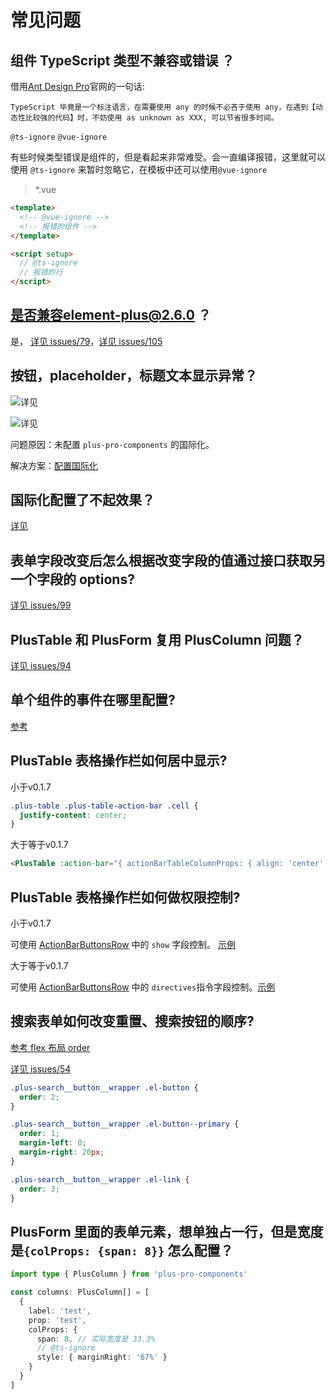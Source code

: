 # 常见问题

## 组件 TypeScript 类型不兼容或错误 ？

借用[Ant Design Pro](https://pro.ant.design/zh-CN/docs/type-script/#ts-ignore)官网的一句话:

`TypeScript 毕竟是一个标注语言，在需要使用 any 的时候不必吝于使用 any，在遇到【动态性比较强的代码】时，不妨使用 as unknown as XXX, 可以节省很多时间。`

`@ts-ignore` `@vue-ignore`

有些时候类型错误是组件的，但是看起来非常难受。会一直编译报错，这里就可以使用 `@ts-ignore` 来暂时忽略它，在模板中还可以使用`@vue-ignore`

> \*.vue

```html
<template>
  <!-- @vue-ignore -->
  <!-- 报错的组件 -->
</template>

<script setup>
  // @ts-ignore
  // 报错的行
</script>
```

## 是否兼容element-plus@2.6.0 ？

是， [详见 issues/79](https://github.com/plus-pro-components/plus-pro-components/issues/79)，[详见 issues/105](https://github.com/plus-pro-components/plus-pro-components/issues/105)

## 按钮，placeholder，标题文本显示异常？

![详见](/i18n-error.png)

![详见](/i18n-error2.png)

问题原因：未配置 `plus-pro-components` 的国际化。

解决方案：[配置国际化](/guide/i18n.html)

## 国际化配置了不起效果？

[详见](/guide/i18n.html#国际化不起效果)

## 表单字段改变后怎么根据改变字段的值通过接口获取另一个字段的 options?

[详见 issues/99](https://github.com/plus-pro-components/plus-pro-components/issues/99)

## PlusTable 和 PlusForm 复用 PlusColumn 问题？

[详见 issues/94](https://github.com/plus-pro-components/plus-pro-components/issues/94)

## 单个组件的事件在哪里配置?

[参考](/components/attrs.html)

## PlusTable 表格操作栏如何居中显示?

小于<el-tag>v0.1.7</el-tag>

```css
.plus-table .plus-table-action-bar .cell {
  justify-content: center;
}
```

大于等于<el-tag>v0.1.7</el-tag>

```html
<PlusTable :action-bar="{ actionBarTableColumnProps: { align: 'center' } }" />
```

## PlusTable 表格操作栏如何做权限控制?

小于<el-tag>v0.1.7</el-tag>

可使用 [ActionBarButtonsRow](/components/type.html#actionbarbuttonsrow) 中的 `show` 字段控制。 [示例](/components/table.html#自定义操作栏)

大于等于<el-tag>v0.1.7</el-tag>

可使用 [ActionBarButtonsRow](/components/type.html#actionbarbuttonsrow) 中的 `directives`指令字段控制。[示例](/components/table.html#权限控制)

## 搜索表单如何改变重置、搜索按钮的顺序?

[参考 flex 布局 order ](https://www.w3school.com.cn/tiy/t.asp?f=cssref_order)

[详见 issues/54](https://github.com/plus-pro-components/plus-pro-components/issues/54)

```css
.plus-search__button__wrapper .el-button {
  order: 2;
}

.plus-search__button__wrapper .el-button--primary {
  order: 1;
  margin-left: 0;
  margin-right: 20px;
}

.plus-search__button__wrapper .el-link {
  order: 3;
}
```

## PlusForm 里面的表单元素，想单独占一行，但是宽度是`{colProps: {span: 8}}` 怎么配置？

```ts
import type { PlusColumn } from 'plus-pro-components'

const columns: PlusColumn[] = [
  {
    label: 'test',
    prop: 'test',
    colProps: {
      span: 8, // 实际宽度是 33.3%
      // @ts-ignore
      style: { marginRight: '67%' }
    }
  }
]
```
